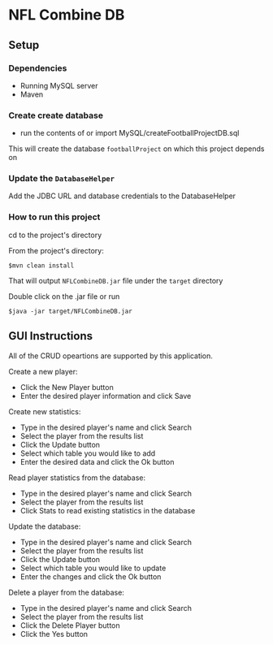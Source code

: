# NFL Combine DB

## Setup

### Dependencies 

- Running MySQL server 
- Maven

### Create create database 

- run the contents of or import MySQL/createFootballProjectDB.sql

This will create the database `footballProject` on which this project depends on

### Update the `DatabaseHelper`

Add the JDBC URL and database credentials to the DatabaseHelper

### How to run this project

cd to the project's directory

From the project's directory:

`$mvn clean install`

That will output `NFLCombineDB.jar` file under the `target` directory

Double click on the .jar file or run 

`$java -jar target/NFLCombineDB.jar`

## GUI Instructions

All of the CRUD opeartions are supported by this application.

Create a new player:

- Click the New Player button
- Enter the desired player information and click Save

Create new statistics:

- Type in the desired player's name and click Search
- Select the player from the results list
- Click the Update button
- Select which table you would like to add
- Enter the desired data and click the Ok button

Read player statistics from the database:

- Type in the desired player's name and click Search
- Select the player from the results list
- Click Stats to read existing statistics in the database

Update the database:

- Type in the desired player's name and click Search
- Select the player from the results list
- Click the Update button
- Select which table you would like to update
- Enter the changes and click the Ok button

Delete a player from the database:

- Type in the desired player's name and click Search
- Select the player from the results list
- Click the Delete Player button
- Click the Yes button





